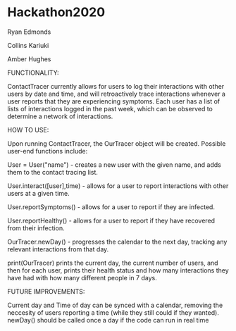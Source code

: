 # Hackathon2020

Ryan Edmonds

Collins Kariuki

Amber Hughes


FUNCTIONALITY:

ContactTracer currently allows for users to log their interactions with other users by date and time, and will retroactively trace interactions whenever a user reports that they are experiencing symptoms. Each user has a list of lists of interactions logged in the past week, which can be observed to determine a network of interactions.

HOW TO USE:

Upon running ContactTracer, the OurTracer object will be created. Possible user-end functions include:

User = User("name") - creates a new user with the given name, and adds them to the contact tracing list.

User.interact([user],time) - allows for a user to report interactions with other users at a given time.

User.reportSymptoms() - allows for a user to report if they are infected.

User.reportHealthy() - allows for a user to report if they have recovered from their infection.

OurTracer.newDay() - progresses the calendar to the next day, tracking any relevant interactions from that day.


print(OurTracer) prints the current day, the current number of users, and then for each user, prints their health status and how many interactions they have had with how many different people in 7 days.


FUTURE IMPROVEMENTS:

Current day and Time of day can be synced with a calendar, removing the neccesity of users reporting a time (while they still could if they wanted). newDay() should be called once a day if the code can run in real time

